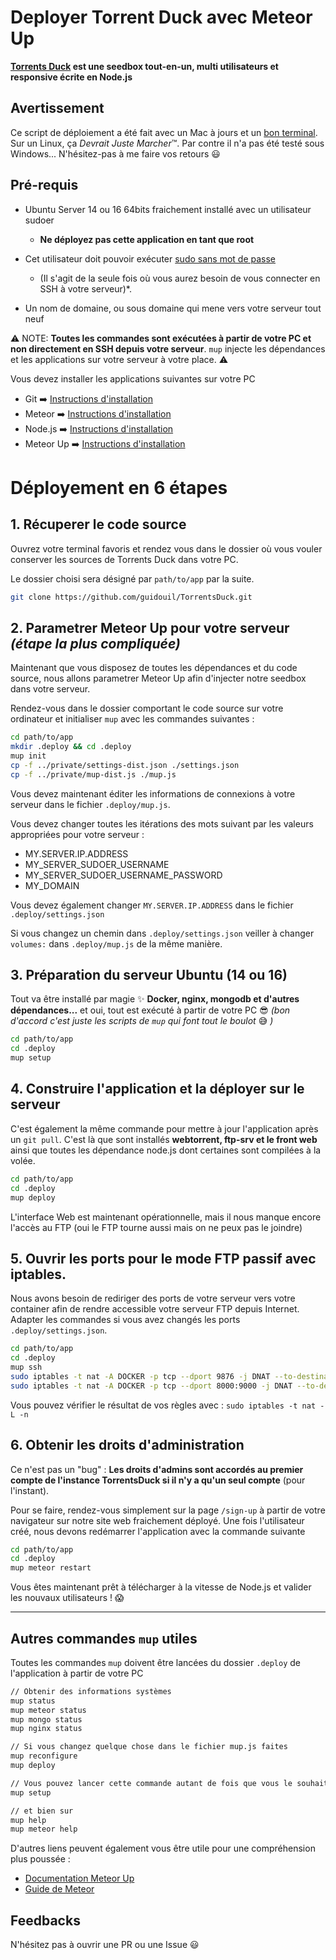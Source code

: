 # Deployer Torrent Duck avec Meteor Up

**[Torrents Duck](https://github.com/guidouil/TorrentsDuck) est une seedbox tout-en-un, multi utilisateurs et responsive écrite en Node.js**

## Avertissement

Ce script de déploiement a été fait avec un Mac à jours et un [bon terminal](https://www.iterm2.com/). Sur un Linux, ça *Devrait Juste Marcher*™. Par contre il n'a pas été testé sous Windows... N'hésitez-pas à me faire vos retours 😃

## Pré-requis

* Ubuntu Server 14 ou 16 64bits fraichement installé avec un utilisateur sudoer
  * **Ne déployez pas cette application en tant que root**

* Cet utilisateur doit pouvoir exécuter [sudo sans mot de passe](http://meteor-up.com/docs.html#ssh-based-authentication-with-sudo)
  * (Il s'agit de la seule fois où vous aurez besoin de vous connecter en SSH à votre serveur)*.

* Un nom de domaine, ou sous domaine qui mene vers votre serveur tout neuf

⚠️ NOTE: **Toutes les commandes sont exécutées à partir de votre PC et non directement en SSH depuis votre serveur**. `mup` injecte les dépendances et les applications sur votre serveur à votre place. ⚠️

Vous devez installer les applications suivantes sur votre PC

* Git ➡️ [Instructions d'installation](https://git-scm.com/downloads)
* Meteor ➡️ [Instructions d'installation](https://www.meteor.com/install)
* Node.js  ➡️ [Instructions d'installation](https://nodejs.org/)
* Meteor Up ➡️ [Instructions d'installation](http://meteor-up.com/)


# Déployement en 6 étapes

## 1. Récuperer le code source
Ouvrez votre terminal favoris et rendez vous dans le dossier où vous vouler conserver les sources de Torrents Duck dans votre PC.

Le dossier choisi sera désigné par `path/to/app` par la suite.

```sh
git clone https://github.com/guidouil/TorrentsDuck.git
```

## 2. Parametrer Meteor Up pour votre serveur *(étape la plus compliquée)*

Maintenant que vous disposez de toutes les dépendances et du code source, nous allons parametrer Meteor Up afin d'injecter notre seedbox dans votre serveur.

Rendez-vous dans le dossier comportant le code source sur votre ordinateur et initialiser `mup` avec les commandes suivantes :

```sh
cd path/to/app
mkdir .deploy && cd .deploy
mup init
cp -f ../private/settings-dist.json ./settings.json
cp -f ../private/mup-dist.js ./mup.js
```

Vous devez maintenant éditer les informations de connexions à votre serveur dans le fichier `.deploy/mup.js`.

Vous devez changer toutes les itérations des mots suivant par les valeurs appropriées pour votre serveur :

* MY.SERVER.IP.ADDRESS
* MY_SERVER_SUDOER_USERNAME
* MY_SERVER_SUDOER_USERNAME_PASSWORD
* MY_DOMAIN

Vous devez également changer `MY.SERVER.IP.ADDRESS` dans le fichier `.deploy/settings.json`

Si vous changez un chemin dans `.deploy/settings.json` veiller à changer `volumes:` dans `.deploy/mup.js` de la même manière.

## 3. Préparation du serveur Ubuntu (14 ou 16)

Tout va être installé par magie ✨ **Docker, nginx, mongodb et d'autres dépendances...** et oui, tout est exécuté à partir de votre PC 😎 *(bon d'accord c'est juste les scripts de `mup` qui font tout le boulot* 😅 *)*

```sh
cd path/to/app
cd .deploy
mup setup
```

## 4. Construire l'application et la déployer sur le serveur

C'est également la même commande pour mettre à jour l'application après un `git pull`. C'est là que sont installés **webtorrent, ftp-srv et le front web** ainsi que toutes les dépendance node.js dont certaines sont compilées à la volée.

```sh
cd path/to/app
cd .deploy
mup deploy
```

L'interface Web est maintenant opérationnelle, mais il nous manque encore l'accès au FTP (oui le FTP tourne aussi mais on ne peux pas le joindre)

## 5. Ouvrir les ports pour le mode FTP passif avec iptables.

Nous avons besoin de rediriger des ports de votre serveur vers votre container afin de rendre accessible votre serveur FTP depuis Internet. Adapter les commandes si vous avez changés les ports `.deploy/settings.json`.

```sh
cd path/to/app
cd .deploy
mup ssh
sudo iptables -t nat -A DOCKER -p tcp --dport 9876 -j DNAT --to-destination 172.17.0.5:9876
sudo iptables -t nat -A DOCKER -p tcp --dport 8000:9000 -j DNAT --to-destination 172.17.0.5:8000-9000
```

Vous pouvez vérifier le résultat de vos règles avec : `sudo iptables -t nat -L -n`

## 6. Obtenir les droits d'administration

Ce n'est pas un "bug" : **Les droits d'admins sont accordés au premier compte de l'instance TorrentsDuck si il n'y a qu'un seul compte** (pour l'instant).

Pour se faire, rendez-vous simplement sur la page `/sign-up` à partir de votre navigateur sur notre site web fraichement déployé. Une fois l'utilisateur créé, nous devons redémarrer l'application avec la commande suivante

```sh
cd path/to/app
cd .deploy
mup meteor restart
```

Vous êtes maintenant prêt à télécharger à la vitesse de Node.js et valider les nouvaux utilisateurs ! 😱

---

## Autres commandes `mup` utiles

Toutes les commandes `mup` doivent être lancées du dossier `.deploy` de l'application à partir de votre PC

```sh
// Obtenir des informations systèmes
mup status
mup meteor status
mup mongo status
mup nginx status

// Si vous changez quelque chose dans le fichier mup.js faites
mup reconfigure
mup deploy

// Vous pouvez lancer cette commande autant de fois que vous le souhaitez sans risque pour les data
mup setup

// et bien sur
mup help
mup meteor help
```

D'autres liens peuvent également vous être utile pour une compréhension plus poussée :

  * [Documentation Meteor Up](http://meteor-up.com/docs.html)
  * [Guide de Meteor](https://guide.meteor.com/)

## Feedbacks

N'hésitez pas à ouvrir une PR ou une Issue 😃
